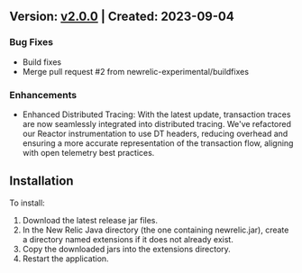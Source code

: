 ## Version: [v2.0.0](https://github.com/newrelic-experimental/newrelic-java-reactor/releases/tag/v2.0.0) | Created: 2023-09-04
### Bug Fixes
- Build fixes
- Merge pull request #2 from newrelic-experimental/buildfixes

### Enhancements
- Enhanced Distributed Tracing: With the latest update, transaction traces are now seamlessly integrated into distributed tracing. We've refactored our Reactor instrumentation to use DT headers, reducing overhead and ensuring a more accurate representation of the transaction flow, aligning with open telemetry best practices.


## Installation
   
To install:

1. Download the latest release jar files.
2. In the New Relic Java directory (the one containing newrelic.jar), create a directory named extensions if it does not already exist.
3. Copy the downloaded jars into the extensions directory.
4. Restart the application.
